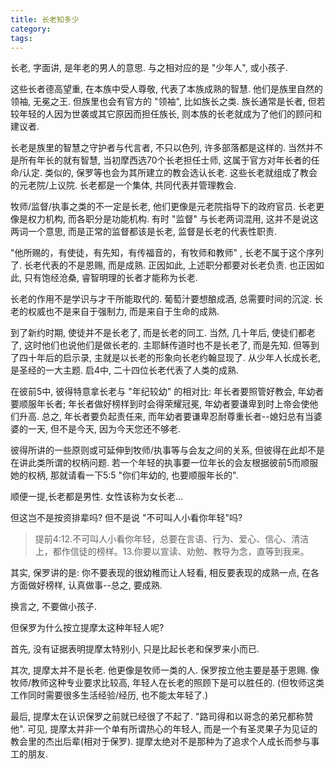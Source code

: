 ```yaml
---
title: 长老知多少
category:
tags:
---
```


长老, 字面讲, 是年老的男人的意思. 与之相对应的是 "少年人", 或小孩子.

这些长者德高望重, 在本族中受人尊敬, 代表了本族成熟的智慧. 他们是族里自然的领袖, 无冕之王.  但族里也会有官方的 "领袖", 比如族长之类. 族长通常是长者, 但若较年轻的人因为世袭或其它原因而担任族长, 则本族的长老就成为了他们的顾问和建议者.

长老是族里的智慧之守护者与代言者, 不只以色列, 许多部落都是这样的. 当然并不是所有年长的就有智慧, 当初摩西选70个长老担任士师, 这属于官方对年长者的任命/认定. 类似的, 保罗等也会为其所建立的教会选认长老. 这些长老就组成了教会的元老院/上议院. 长老都是一个集体, 共同代表并管理教会.

牧师/监督/执事之类的不一定是长老, 他们更像是元老院指导下的政府官员. 长老更像是权力机构, 而各职分是功能机构. 有时 "监督" 与长老两词混用, 这并不是说这两词一个意思, 而是正常的监督都该是长老, 监督是长老的代表性职责.

"他所赐的，有使徒，有先知，有传福音的，有牧师和教师" , 长老不属于这个序列了.  长老代表的不是恩赐, 而是成熟. 正因如此, 上述职分都要对长老负责. 也正因如此, 只有饱经沧桑, 睿智明理的长者才能称为长老.

长老的作用不是学识与才干所能取代的. 葡萄汁要想酿成酒, 总需要时间的沉淀. 长老的权威也不是来自于强制力, 而是来自于生命的成熟.

到了新约时期, 使徒并不是长老了, 而是长老的同工. 当然, 几十年后, 使徒们都老了, 这时他们也说他们是做长老的. 主耶稣传道时也不是长老了, 而是先知. 但等到了四十年后的启示录, 主就是以长老的形象向长老约翰显现了. 从少年人长成长老, 是圣经的一大主题. 启4中, 二十四位长老代表了人类的成熟.

在彼前5中, 彼得特意拿长老与 "年纪较幼" 的相对比: 年长者要照管好教会, 年幼者要顺服年长者; 年长者做好榜样到时会得荣耀冠冕, 年幼者要谦卑到时上帝会使他们升高. 总之, 年长者要负起责任来, 而年幼者要谦卑忍耐尊重长者--媳妇总有当婆婆的一天, 但不是今天, 因为今天您还不够老.

彼得所讲的一些原则或可延伸到牧师/执事等与会友之间的关系, 但彼得在此却不是在讲此类所谓的权柄问题. 若一个年轻的执事要一位年长的会友根据彼前5而顺服她的权柄, 那就请看一下5:5 "你们年幼的, 也要顺服年长的".

顺便一提,长老都是男性. 女性该称为女长老...

但这岂不是按资排辈吗? 但不是说 "不可叫人小看你年轻"吗?

>提前4:12.不可叫人小看你年轻，总要在言语、行为、爱心、信心、清洁上，都作信徒的榜样。13.你要以宣读、劝勉、教导为念，直等到我来。

其实, 保罗讲的是: 你不要表现的很幼稚而让人轻看, 相反要表现的成熟一点, 在各方面做好榜样, 认真做事--总之, 要成熟.

换言之, 不要做小孩子.

但保罗为什么按立提摩太这种年轻人呢?

首先, 没有证据表明提摩太特别小, 只是比起长老和保罗来小而已.

其次, 提摩太并不是长老. 他更像是牧师一类的人. 保罗按立他主要是基于恩赐. 像牧师/教师这种专业要求比较高, 年轻人在长老的照顾下是可以胜任的. (但牧师这类工作同时需要很多生活经验/经历, 也不能太年轻了.)

最后, 提摩太在认识保罗之前就已经很了不起了. "路司得和以哥念的弟兄都称赞他". 可见, 提摩太并非一个单有所谓热心的年轻人, 而是一个有圣灵果子为见证的教会里的杰出后辈(相对于保罗).  提摩太绝对不是那种为了追求个人成长而参与事工的朋友.

